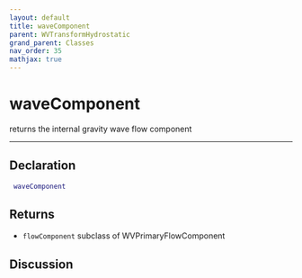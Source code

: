 ```yaml
---
layout: default
title: waveComponent
parent: WVTransformHydrostatic
grand_parent: Classes
nav_order: 35
mathjax: true
---
```


#  waveComponent

returns the internal gravity wave flow component


---

## Declaration
```matlab
 waveComponent
```
## Returns
+ `flowComponent`  subclass of WVPrimaryFlowComponent

## Discussion

        
